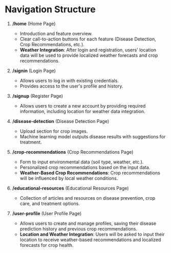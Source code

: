 # Navigation Structure

1. **/home** (Home Page)
   - Introduction and feature overview.
   - Clear call-to-action buttons for each feature (Disease Detection, Crop Recommendations, etc.).
   - **Weather Integration**: After login and registration, users' location data will be used to provide localized weather forecasts and crop recommendations.

2. **/signin** (Login Page)
   - Allows users to log in with existing credentials.
   - Provides access to the user's profile and history.
   
3. **/signup** (Register Page)
   - Allows users to create a new account by providing required information, including location for weather data integration.

4. **/disease-detection** (Disease Detection Page)
   - Upload section for crop images.
   - Machine learning model outputs disease results with suggestions for treatment.
   
5. **/crop-recommendations** (Crop Recommendations Page)
   - Form to input environmental data (soil type, weather, etc.).
   - Personalized crop recommendations based on the input data.
   - **Weather-Based Crop Recommendations**: Crop recommendations will be influenced by local weather conditions.

6. **/educational-resources** (Educational Resources Page)
   - Collection of articles and resources on disease prevention, crop care, and treatment options.
   
7. **/user-profile** (User Profile Page)
   - Allows users to create and manage profiles, saving their disease prediction history and previous crop recommendations.
   - **Location and Weather Integration**: Users will be asked to input their location to receive weather-based recommendations and localized forecasts for crop health.

